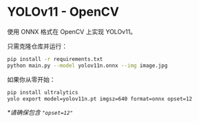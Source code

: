 # YOLOv11 - OpenCV

使用 ONNX 格式在 OpenCV 上实现 YOLOv11。

只需克隆仓库并运行：

```bash
pip install -r requirements.txt
python main.py --model yolov11n.onnx --img image.jpg
```

如果你从零开始：

```bash
pip install ultralytics
yolo export model=yolov11n.pt imgsz=640 format=onnx opset=12
```

_\*请确保包含 `"opset=12"`_